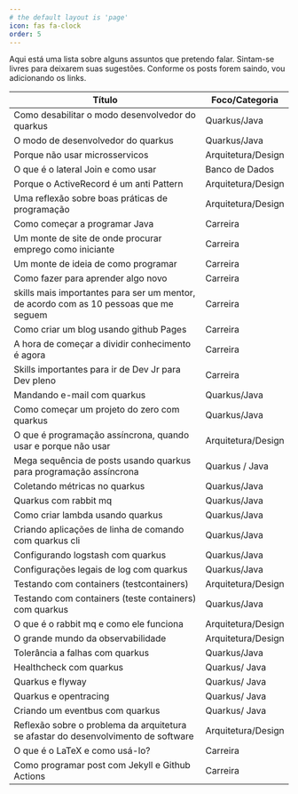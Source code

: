 ```yaml
---
# the default layout is 'page'
icon: fas fa-clock
order: 5
---
```


Aqui está uma lista sobre alguns assuntos que pretendo falar. Sintam-se livres para deixarem suas sugestões. Conforme os posts forem saindo, vou adicionando os links.

|Título | Foco/Categoria |
|---|---|
|Como desabilitar o modo desenvolvedor do quarkus | Quarkus/Java|
|O modo de desenvolvedor do quarkus | Quarkus/Java|
|Porque não usar microsservicos | Arquitetura/Design | 
|O que é o lateral Join e como usar | Banco de Dados|
|Porque o ActiveRecord é um anti Pattern | Arquitetura/Design|
|Uma reflexão sobre boas práticas de programação | Arquitetura/Design|
|Como começar a programar Java | Carreira |
|Um monte de site de onde procurar emprego como iniciante | Carreira |
|Um monte de ideia de como programar | Carreira |
|Como fazer para aprender algo novo | Carreira |
|skills mais importantes para ser um mentor, de acordo com as 10 pessoas que me seguem | Carreira | 
| Como criar um blog usando github Pages | Carreira |
| A hora de começar a dividir conhecimento é agora| Carreira |
| Skills importantes para ir de Dev Jr para Dev pleno | Carreira |
| Mandando e-mail com quarkus | Quarkus/Java|
|Como começar um projeto do zero com quarkus | Quarkus/Java|
|O que é programação assíncrona, quando usar e porque não usar | Arquitetura/Design|
|Mega sequência de posts usando quarkus para programação assíncrona| Quarkus / Java|
|Coletando métricas no quarkus | Quarkus/Java|
|Quarkus com rabbit mq | Quarkus/Java|
|Como criar lambda usando quarkus | Quarkus/Java|
|Criando aplicações de linha de comando com quarkus cli| Quarkus/Java|
|Configurando logstash com quarkus | Quarkus/Java|
|Configurações legais de log com quarkus | Quarkus/Java|
|Testando com containers (testcontainers) | Arquitetura/Design |
|Testando com containers (teste containers) com quarkus | Quarkus/Java|
|O que é o rabbit mq e como ele funciona  | Arquitetura/Design|
|O grande mundo da observabilidade | Arquitetura/Design|
|Tolerância a falhas com quarkus | Quarkus/Java |
|Healthcheck com quarkus | Quarkus/ Java|
|Quarkus e flyway| Quarkus/ Java|
|Quarkus e opentracing | Quarkus/ Java|
|Criando um eventbus com quarkus| Quarkus/ Java|
|Reflexão sobre o problema da arquitetura se afastar do desenvolvimento de software | Arquitetura/Design|
|O que é o LaTeX e como usá-lo?| Carreira|
|Como programar post com Jekyll e Github Actions| Carreira|